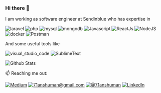### Hi there 👋
I am working as software engineer at Sendinblue who has expertise in

![laravel](https://img.shields.io/badge/Laravel-FF2D20?style=for-the-badge&logo=laravel&logoColor=white)
![php](https://img.shields.io/badge/PHP-777BB4?style=for-the-badge&logo=php&logoColor=white)
![mysql](https://img.shields.io/badge/MySQL-00000F?style=for-the-badge&logo=mysql&logoColor=white)
![mongodb](https://img.shields.io/badge/MongoDB-4EA94B?style=for-the-badge&logo=mongodb&logoColor=white)
![Javascript](https://img.shields.io/badge/JavaScript-323330?style=for-the-badge&logo=javascript&logoColor=F7DF1E)
![ReactJs](https://img.shields.io/badge/React-20232A?style=for-the-badge&logo=react&logoColor=61DAFB)
![NodeJS](https://img.shields.io/badge/Node.js-43853D?style=for-the-badge&logo=node.js&logoColor=white)
![docker](https://img.shields.io/badge/Docker-2CA5E0?style=for-the-badge&logo=docker&logoColor=white)
![Postman](https://img.shields.io/badge/Postman-FF6C37?style=for-the-badge&logo=Postman&logoColor=white)


And some useful tools like

![visual_studio_code](https://aleen42.github.io/badges/src/visual_studio_code.svg)
![SublimeText](https://aleen42.github.io/badges/src/sublime_text.svg)

![Github Stats](https://github-readme-stats.vercel.app/api?username=71anshuman&bg_color=30,e96443,904e95&title_color=fff&text_color=fff&show_icons=true&icon_color=fff)

📫 Reaching me out:

[![Medium](https://img.shields.io/badge/Medium-12100E?style=for-the-badge&logo=medium&logoColor=white)](https://71anshuman.medium.com)
[![71anshuman@gmail.com](https://img.shields.io/badge/mail-D14836?style=for-the-badge&logo=gmail&logoColor=white)](mailto:71anshuman@gmail.com) 
[![@71anshuman](https://img.shields.io/badge/tweet-1DA1F2?style=for-the-badge&logo=twitter&logoColor=white)](https://twitter.com/71anshuman)
[![LinkedIn](https://img.shields.io/badge/linkedin-0077B5?style=for-the-badge&logo=linkedin&logoColor=white)](https://www.linkedin.com/in/71anshuman)

<!--
**71anshuman/71anshuman** is a ✨ _special_ ✨ repository because its `README.md` (this file) appears on your GitHub profile.

Here are some ideas to get you started:

- 🔭 I’m currently working on ...
- 🌱 I’m currently learning ...
- 👯 I’m looking to collaborate on ...
- 🤔 I’m looking for help with ...
- 💬 Ask me about ...
- 📫 How to reach me: ...
- 😄 Pronouns: ...
- ⚡ Fun fact: ...
-->
